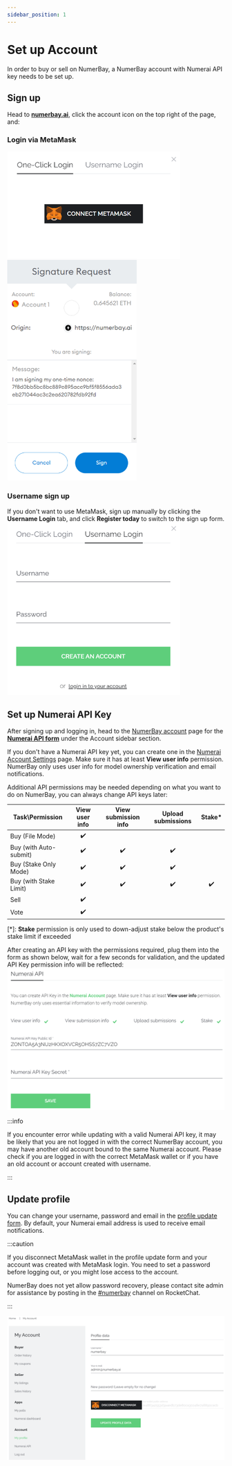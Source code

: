 ```yaml
---
sidebar_position: 1
---
```


# Set up Account

In order to buy or sell on NumerBay, a NumerBay account with Numerai API key needs to be set up.

## Sign up

Head to **[numerbay.ai](https://numerbay.ai)**, click the account icon on the top right of the page, and:

### Login via MetaMask
<img alt="Sign up MetaMask" src="/img/tutorial/signUpMetaMask.png" width="400"/>
<img alt="Sign up MetaMask Sign" src="/img/tutorial/signUpMetaMaskSign.png" width="300"/>

### Username sign up
If you don't want to use MetaMask, sign up manually by clicking the **Username Login** tab, and click **Register today** to switch to the sign up form.
<img alt="Sign up Username" src="/img/tutorial/signUpUsername.png" width="400"/>


## Set up Numerai API Key

After signing up and logging in, head to the [NumerBay account](https://numerbay.ai/my-account) page for the **[Numerai API form](https://numerbay.ai/my-account/numerai-api)** under the Account sidebar section.

If you don't have a Numerai API key yet, you can create one in the [Numerai Account Settings](https://numer.ai/account) page. Make sure it has at least **View user info** permission. NumerBay only uses user info for model ownership verification and email notifications.

Additional API permissions may be needed depending on what you want to do on NumerBay, you can always change API keys later:

| Task\Permission         |    View user info    | View submission info |  Upload submissions  |        Stake*        |
| ----------------------- | :------------------: | :------------------: | :------------------: | :------------------: |
| Buy (File Mode)         | :heavy_check_mark:   |                      |                      |                      |
| Buy (with Auto-submit)  | :heavy_check_mark:   | :heavy_check_mark:   | :heavy_check_mark:   |                      |
| Buy (Stake Only Mode)   | :heavy_check_mark:   | :heavy_check_mark:   | :heavy_check_mark:   |                      |
| Buy (with Stake Limit)  | :heavy_check_mark:   | :heavy_check_mark:   | :heavy_check_mark:   |  :heavy_check_mark:  |
| Sell                    | :heavy_check_mark:   |                      |                      |                      |
| Vote                    | :heavy_check_mark:   |                      |                      |                      |

[*]: **Stake** permission is only used to down-adjust stake below the product's stake limit if exceeded

After creating an API key with the permissions required, plug them into the form as shown below, wait for a few seconds for validation, and the updated API Key permission info will be reflected:
![Numerai API Key](/img/tutorial/numeraiApiKey.png)

:::info

If you encounter error while updating with a valid Numerai API key, it may be likely that you are not logged in with the correct NumerBay account, you may have another old account bound to the same Numerai account. 
Please check if you are logged in with the correct MetaMask wallet or if you have an old account or account created with username.

:::

## Update profile
You can change your username, password and email in the [profile update form](https://numerbay.ai/my-account/my-profile). By default, your Numerai email address is used to receive email notifications.

:::caution

If you disconnect MetaMask wallet in the profile update form and your account was created with MetaMask login. You need to set a password before logging out, or you might lose access to the account.

NumerBay does not yet allow password recovery, please contact site admin for assistance by posting in the [#numerbay](https://community.numer.ai/channel/numerbay) channel on RocketChat.

:::

![Profile](/img/tutorial/profile.png)
